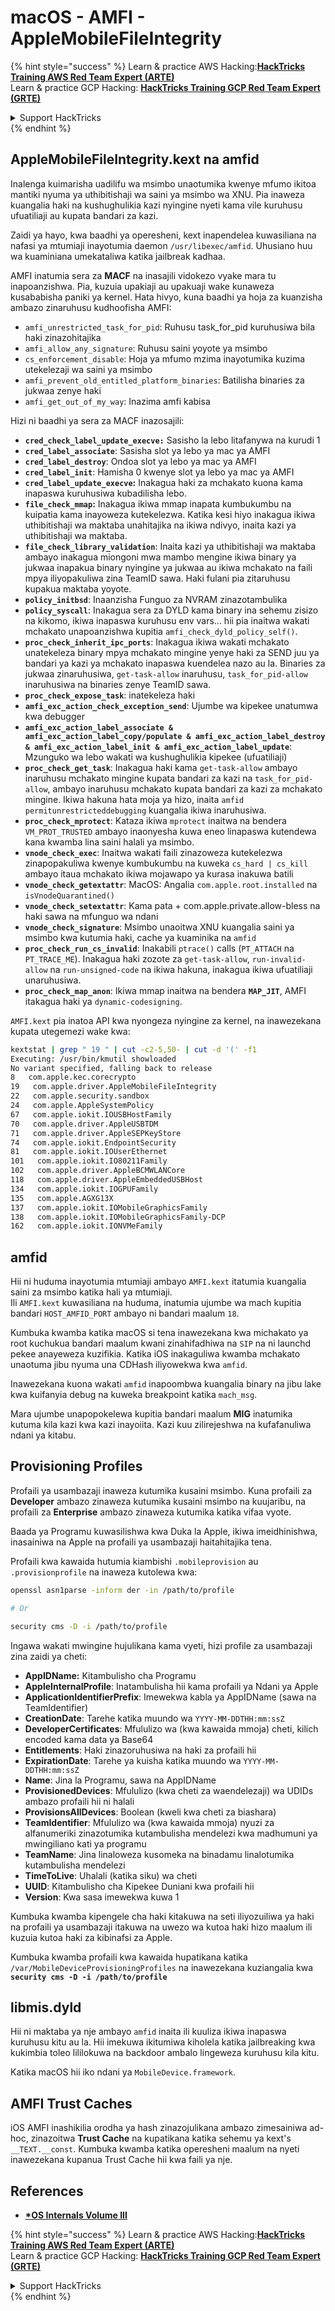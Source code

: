 # macOS - AMFI - AppleMobileFileIntegrity

{% hint style="success" %}
Learn & practice AWS Hacking:<img src="../../../.gitbook/assets/arte.png" alt="" data-size="line">[**HackTricks Training AWS Red Team Expert (ARTE)**](https://training.hacktricks.xyz/courses/arte)<img src="../../../.gitbook/assets/arte.png" alt="" data-size="line">\
Learn & practice GCP Hacking: <img src="../../../.gitbook/assets/grte.png" alt="" data-size="line">[**HackTricks Training GCP Red Team Expert (GRTE)**<img src="../../../.gitbook/assets/grte.png" alt="" data-size="line">](https://training.hacktricks.xyz/courses/grte)

<details>

<summary>Support HackTricks</summary>

* Check the [**subscription plans**](https://github.com/sponsors/carlospolop)!
* **Join the** 💬 [**Discord group**](https://discord.gg/hRep4RUj7f) or the [**telegram group**](https://t.me/peass) or **follow** us on **Twitter** 🐦 [**@hacktricks\_live**](https://twitter.com/hacktricks\_live)**.**
* **Share hacking tricks by submitting PRs to the** [**HackTricks**](https://github.com/carlospolop/hacktricks) and [**HackTricks Cloud**](https://github.com/carlospolop/hacktricks-cloud) github repos.

</details>
{% endhint %}



## AppleMobileFileIntegrity.kext na amfid

Inalenga kuimarisha uadilifu wa msimbo unaotumika kwenye mfumo ikitoa mantiki nyuma ya uthibitishaji wa saini ya msimbo wa XNU. Pia inaweza kuangalia haki na kushughulikia kazi nyingine nyeti kama vile kuruhusu ufuatiliaji au kupata bandari za kazi.

Zaidi ya hayo, kwa baadhi ya operesheni, kext inapendelea kuwasiliana na nafasi ya mtumiaji inayotumia daemon `/usr/libexec/amfid`. Uhusiano huu wa kuaminiana umekataliwa katika jailbreak kadhaa.

AMFI inatumia sera za **MACF** na inasajili vidokezo vyake mara tu inapoanzishwa. Pia, kuzuia upakiaji au upakuaji wake kunaweza kusababisha paniki ya kernel. Hata hivyo, kuna baadhi ya hoja za kuanzisha ambazo zinaruhusu kudhoofisha AMFI:

* `amfi_unrestricted_task_for_pid`: Ruhusu task\_for\_pid kuruhusiwa bila haki zinazohitajika
* `amfi_allow_any_signature`: Ruhusu saini yoyote ya msimbo
* `cs_enforcement_disable`: Hoja ya mfumo mzima inayotumika kuzima utekelezaji wa saini ya msimbo
* `amfi_prevent_old_entitled_platform_binaries`: Batilisha binaries za jukwaa zenye haki
* `amfi_get_out_of_my_way`: Inazima amfi kabisa

Hizi ni baadhi ya sera za MACF inazosajili:

* **`cred_check_label_update_execve:`** Sasisho la lebo litafanywa na kurudi 1
* **`cred_label_associate`**: Sasisha slot ya lebo ya mac ya AMFI
* **`cred_label_destroy`**: Ondoa slot ya lebo ya mac ya AMFI
* **`cred_label_init`**: Hamisha 0 kwenye slot ya lebo ya mac ya AMFI
* **`cred_label_update_execve`:** Inakagua haki za mchakato kuona kama inapaswa kuruhusiwa kubadilisha lebo.
* **`file_check_mmap`:** Inakagua ikiwa mmap inapata kumbukumbu na kuipatia kama inayoweza kutekelezwa. Katika kesi hiyo inakagua ikiwa uthibitishaji wa maktaba unahitajika na ikiwa ndivyo, inaita kazi ya uthibitishaji wa maktaba.
* **`file_check_library_validation`**: Inaita kazi ya uthibitishaji wa maktaba ambayo inakagua miongoni mwa mambo mengine ikiwa binary ya jukwaa inapakua binary nyingine ya jukwaa au ikiwa mchakato na faili mpya iliyopakuliwa zina TeamID sawa. Haki fulani pia zitaruhusu kupakua maktaba yoyote.
* **`policy_initbsd`**: Inaanzisha Funguo za NVRAM zinazotambulika
* **`policy_syscall`**: Inakagua sera za DYLD kama binary ina sehemu zisizo na kikomo, ikiwa inapaswa kuruhusu env vars... hii pia inaitwa wakati mchakato unapoanzishwa kupitia `amfi_check_dyld_policy_self()`.
* **`proc_check_inherit_ipc_ports`**: Inakagua ikiwa wakati mchakato unatekeleza binary mpya mchakato mingine yenye haki za SEND juu ya bandari ya kazi ya mchakato inapaswa kuendelea nazo au la. Binaries za jukwaa zinaruhusiwa, `get-task-allow` inaruhusu, `task_for_pid-allow` inaruhusiwa na binaries zenye TeamID sawa.
* **`proc_check_expose_task`**: inatekeleza haki
* **`amfi_exc_action_check_exception_send`**: Ujumbe wa kipekee unatumwa kwa debugger
* **`amfi_exc_action_label_associate & amfi_exc_action_label_copy/populate & amfi_exc_action_label_destroy & amfi_exc_action_label_init & amfi_exc_action_label_update`**: Mzunguko wa lebo wakati wa kushughulikia kipekee (ufuatiliaji)
* **`proc_check_get_task`**: Inakagua haki kama `get-task-allow` ambayo inaruhusu mchakato mingine kupata bandari za kazi na `task_for_pid-allow`, ambayo inaruhusu mchakato kupata bandari za kazi za mchakato mingine. Ikiwa hakuna hata moja ya hizo, inaita `amfid permitunrestricteddebugging` kuangalia ikiwa inaruhusiwa.
* **`proc_check_mprotect`**: Kataza ikiwa `mprotect` inaitwa na bendera `VM_PROT_TRUSTED` ambayo inaonyesha kuwa eneo linapaswa kutendewa kana kwamba lina saini halali ya msimbo.
* **`vnode_check_exec`**: Inaitwa wakati faili zinazoweza kutekelezwa zinapopakuliwa kwenye kumbukumbu na kuweka `cs_hard | cs_kill` ambayo itaua mchakato ikiwa mojawapo ya kurasa inakuwa batili
* **`vnode_check_getextattr`**: MacOS: Angalia `com.apple.root.installed` na `isVnodeQuarantined()`
* **`vnode_check_setextattr`**: Kama pata + com.apple.private.allow-bless na haki sawa na mfunguo wa ndani
* &#x20;**`vnode_check_signature`**: Msimbo unaoitwa XNU kuangalia saini ya msimbo kwa kutumia haki, cache ya kuaminika na `amfid`
* &#x20;**`proc_check_run_cs_invalid`**: Inakabili `ptrace()` calls (`PT_ATTACH` na `PT_TRACE_ME`). Inakagua haki zozote za `get-task-allow`, `run-invalid-allow` na `run-unsigned-code` na ikiwa hakuna, inakagua ikiwa ufuatiliaji unaruhusiwa.
* **`proc_check_map_anon`**: Ikiwa mmap inaitwa na bendera **`MAP_JIT`**, AMFI itakagua haki ya `dynamic-codesigning`.

`AMFI.kext` pia inatoa API kwa nyongeza nyingine za kernel, na inawezekana kupata utegemezi wake kwa:
```bash
kextstat | grep " 19 " | cut -c2-5,50- | cut -d '(' -f1
Executing: /usr/bin/kmutil showloaded
No variant specified, falling back to release
8   com.apple.kec.corecrypto
19   com.apple.driver.AppleMobileFileIntegrity
22   com.apple.security.sandbox
24   com.apple.AppleSystemPolicy
67   com.apple.iokit.IOUSBHostFamily
70   com.apple.driver.AppleUSBTDM
71   com.apple.driver.AppleSEPKeyStore
74   com.apple.iokit.EndpointSecurity
81   com.apple.iokit.IOUserEthernet
101   com.apple.iokit.IO80211Family
102   com.apple.driver.AppleBCMWLANCore
118   com.apple.driver.AppleEmbeddedUSBHost
134   com.apple.iokit.IOGPUFamily
135   com.apple.AGXG13X
137   com.apple.iokit.IOMobileGraphicsFamily
138   com.apple.iokit.IOMobileGraphicsFamily-DCP
162   com.apple.iokit.IONVMeFamily
```
## amfid

Hii ni huduma inayotumia mtumiaji ambayo `AMFI.kext` itatumia kuangalia saini za msimbo katika hali ya mtumiaji.\
Ili `AMFI.kext` kuwasiliana na huduma, inatumia ujumbe wa mach kupitia bandari `HOST_AMFID_PORT` ambayo ni bandari maalum `18`.

Kumbuka kwamba katika macOS si tena inawezekana kwa michakato ya root kuchukua bandari maalum kwani zinahifadhiwa na `SIP` na ni launchd pekee anayeweza kuzifikia. Katika iOS inakaguliwa kwamba mchakato unaotuma jibu nyuma una CDHash iliyowekwa kwa `amfid`.

Inawezekana kuona wakati `amfid` inapoombwa kuangalia binary na jibu lake kwa kuifanyia debug na kuweka breakpoint katika `mach_msg`.

Mara ujumbe unapopokelewa kupitia bandari maalum **MIG** inatumika kutuma kila kazi kwa kazi inayoiita. Kazi kuu zilirejeshwa na kufafanuliwa ndani ya kitabu.

## Provisioning Profiles

Profaili ya usambazaji inaweza kutumika kusaini msimbo. Kuna profaili za **Developer** ambazo zinaweza kutumika kusaini msimbo na kuujaribu, na profaili za **Enterprise** ambazo zinaweza kutumika katika vifaa vyote.

Baada ya Programu kuwasilishwa kwa Duka la Apple, ikiwa imeidhinishwa, inasainiwa na Apple na profaili ya usambazaji haitahitajika tena.

Profaili kwa kawaida hutumia kiambishi `.mobileprovision` au `.provisionprofile` na inaweza kutolewa kwa:
```bash
openssl asn1parse -inform der -in /path/to/profile

# Or

security cms -D -i /path/to/profile
```
Ingawa wakati mwingine hujulikana kama vyeti, hizi profile za usambazaji zina zaidi ya cheti:

* **AppIDName:** Kitambulisho cha Programu
* **AppleInternalProfile**: Inatambulisha hii kama profaili ya Ndani ya Apple
* **ApplicationIdentifierPrefix**: Imewekwa kabla ya AppIDName (sawa na TeamIdentifier)
* **CreationDate**: Tarehe katika muundo wa `YYYY-MM-DDTHH:mm:ssZ`
* **DeveloperCertificates**: Mfululizo wa (kwa kawaida mmoja) cheti, kilich encoded kama data ya Base64
* **Entitlements**: Haki zinazoruhusiwa na haki za profaili hii
* **ExpirationDate**: Tarehe ya kuisha katika muundo wa `YYYY-MM-DDTHH:mm:ssZ`
* **Name**: Jina la Programu, sawa na AppIDName
* **ProvisionedDevices**: Mfululizo (kwa cheti za waendelezaji) wa UDIDs ambazo profaili hii ni halali
* **ProvisionsAllDevices**: Boolean (kweli kwa cheti za biashara)
* **TeamIdentifier**: Mfululizo wa (kwa kawaida mmoja) nyuzi za alfanumeriki zinazotumika kutambulisha mendelezi kwa madhumuni ya mwingiliano kati ya programu
* **TeamName**: Jina linaloweza kusomeka na binadamu linalotumika kutambulisha mendelezi
* **TimeToLive**: Uhalali (katika siku) wa cheti
* **UUID**: Kitambulisho cha Kipekee Duniani kwa profaili hii
* **Version**: Kwa sasa imewekwa kuwa 1

Kumbuka kwamba kipengele cha haki kitakuwa na seti iliyozuiliwa ya haki na profaili ya usambazaji itakuwa na uwezo wa kutoa haki hizo maalum ili kuzuia kutoa haki za kibinafsi za Apple.

Kumbuka kwamba profaili kwa kawaida hupatikana katika `/var/MobileDeviceProvisioningProfiles` na inawezekana kuziangalia kwa **`security cms -D -i /path/to/profile`**

## **libmis.dyld**

Hii ni maktaba ya nje ambayo `amfid` inaita ili kuuliza ikiwa inapaswa kuruhusu kitu au la. Hii imekuwa ikitumiwa kiholela katika jailbreaking kwa kukimbia toleo lililokuwa na backdoor ambalo lingeweza kuruhusu kila kitu.

Katika macOS hii iko ndani ya `MobileDevice.framework`.

## AMFI Trust Caches

iOS AMFI inashikilia orodha ya hash zinazojulikana ambazo zimesainiwa ad-hoc, zinazoitwa **Trust Cache** na kupatikana katika sehemu ya kext's `__TEXT.__const`. Kumbuka kwamba katika operesheni maalum na nyeti inawezekana kupanua Trust Cache hii kwa faili ya nje.

## References

* [**\*OS Internals Volume III**](https://newosxbook.com/home.html)

{% hint style="success" %}
Learn & practice AWS Hacking:<img src="../../../.gitbook/assets/arte.png" alt="" data-size="line">[**HackTricks Training AWS Red Team Expert (ARTE)**](https://training.hacktricks.xyz/courses/arte)<img src="../../../.gitbook/assets/arte.png" alt="" data-size="line">\
Learn & practice GCP Hacking: <img src="../../../.gitbook/assets/grte.png" alt="" data-size="line">[**HackTricks Training GCP Red Team Expert (GRTE)**<img src="../../../.gitbook/assets/grte.png" alt="" data-size="line">](https://training.hacktricks.xyz/courses/grte)

<details>

<summary>Support HackTricks</summary>

* Check the [**subscription plans**](https://github.com/sponsors/carlospolop)!
* **Join the** 💬 [**Discord group**](https://discord.gg/hRep4RUj7f) or the [**telegram group**](https://t.me/peass) or **follow** us on **Twitter** 🐦 [**@hacktricks\_live**](https://twitter.com/hacktricks\_live)**.**
* **Share hacking tricks by submitting PRs to the** [**HackTricks**](https://github.com/carlospolop/hacktricks) and [**HackTricks Cloud**](https://github.com/carlospolop/hacktricks-cloud) github repos.

</details>
{% endhint %}
